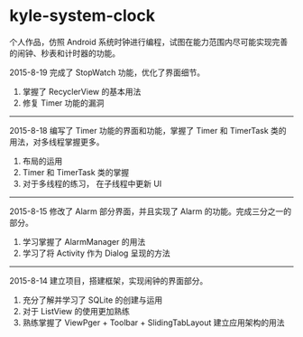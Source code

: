 # kyle-system-clock #

个人作品，仿照 Android 系统时钟进行编程，试图在能力范围内尽可能实现完善的闹钟、秒表和计时器的功能。

2015-8-19 完成了 StopWatch 功能，优化了界面细节。

1. 掌握了 RecyclerView 的基本用法
2. 修复 Timer 功能的漏洞

---

2015-8-18 编写了 Timer 功能的界面和功能，掌握了 Timer 和 TimerTask 类的用法，对多线程掌握更多。

1. 布局的运用
2. Timer 和 TimerTask 类的掌握
3. 对于多线程的练习， 在子线程中更新 UI

---

2015-8-15 修改了 Alarm 部分界面，并且实现了 Alarm 的功能。完成三分之一的部分。

1. 学习掌握了 AlarmManager 的用法
2. 学习了将 Activity 作为 Dialog 呈现的方法

---

2015-8-14 建立项目，搭建框架，实现闹钟的界面部分。

1. 充分了解并学习了 SQLite 的创建与运用
2. 对于 ListView 的使用更加熟练
3. 熟练掌握了 ViewPger + Toolbar + SlidingTabLayout 建立应用架构的用法
